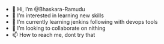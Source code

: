 - 👋 Hi, I’m @Bhaskara-Ramudu
- 👀 I’m interested in learning new skills
- 🌱 I’m currently learning jenkins following with devops tools
- 💞️ I’m looking to collaborate on nithing
- 📫 How to reach me, dont try that

<!---
Bhaskara-Ramudu/Bhaskara-Ramudu is a ✨ special ✨ repository because its `README.md` (this file) appears on your GitHub profile.
You can click the Preview link to take a look at your changes.
--->
